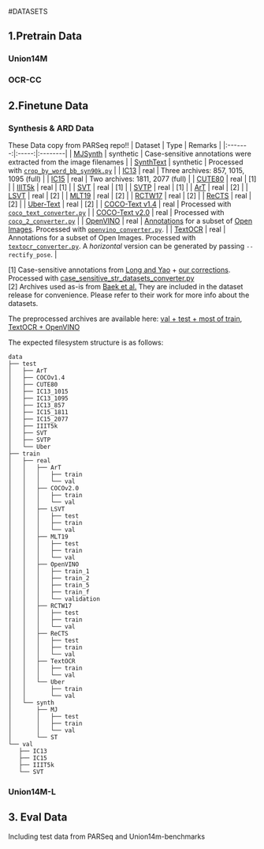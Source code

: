 #DATASETS

## 1.Pretrain Data

### Union14M

### OCR-CC

## 2.Finetune Data

### Synthesis & ARD Data 
These Data copy from PARSeq repo!!
| Dataset | Type  | Remarks |
|:-------:|:-----:|:--------|
| [MJSynth](https://www.robots.ox.ac.uk/~vgg/data/text/) | synthetic | Case-sensitive annotations were extracted from the image filenames |
| [SynthText](https://www.robots.ox.ac.uk/~vgg/data/scenetext/) | synthetic | Processed with [`crop_by_word_bb_syn90k.py`](https://github.com/FangShancheng/ABINet/blob/main/tools/crop_by_word_bb_syn90k.py) |
| [IC13](https://rrc.cvc.uab.es/?ch=2) | real | Three archives: 857, 1015, 1095 (full) |
| [IC15](https://rrc.cvc.uab.es/?ch=4) | real | Two archives: 1811, 2077 (full) |
| [CUTE80](http://cs-chan.com/downloads_cute80_dataset.html) | real | \[1\] |
| [IIIT5k](https://cvit.iiit.ac.in/research/projects/cvit-projects/the-iiit-5k-word-dataset) | real | \[1\] |
| [SVT](http://vision.ucsd.edu/~kai/svt/) | real | \[1\] |
| [SVTP](https://openaccess.thecvf.com/content_iccv_2013/html/Phan_Recognizing_Text_with_2013_ICCV_paper.html) | real | \[1\] |
| [ArT](https://rrc.cvc.uab.es/?ch=14) | real | \[2\] |
| [LSVT](https://rrc.cvc.uab.es/?ch=16) | real | \[2\] |
| [MLT19](https://rrc.cvc.uab.es/?ch=15) | real | \[2\] |
| [RCTW17](https://rctw.vlrlab.net/dataset.html) | real | \[2\] |
| [ReCTS](https://rrc.cvc.uab.es/?ch=12) | real | \[2\] |
| [Uber-Text](https://s3-us-west-2.amazonaws.com/uber-common-public/ubertext/index.html) | real | \[2\] |
| [COCO-Text v1.4](https://rrc.cvc.uab.es/?ch=5) | real | Processed with [`coco_text_converter.py`](tools/coco_text_converter.py) |
| [COCO-Text v2.0](https://bgshih.github.io/cocotext/) | real | Processed with [`coco_2_converter.py`](tools/coco_2_converter.py) |
| [OpenVINO](https://proceedings.mlr.press/v157/krylov21a.html) | real | [Annotations](https://storage.openvinotoolkit.org/repositories/openvino_training_extensions/datasets/open_images_v5_text/) for a subset of [Open Images](https://github.com/cvdfoundation/open-images-dataset). Processed with [`openvino_converter.py`](tools/openvino_converter.py). |
| [TextOCR](https://textvqa.org/textocr/) | real | Annotations for a subset of Open Images. Processed with [`textocr_converter.py`](tools/textocr_converter.py). A _horizontal_ version can be generated by passing `--rectify_pose`. |

\[1\] Case-sensitive annotations from [Long and Yao](https://github.com/Jyouhou/Case-Sensitive-Scene-Text-Recognition-Datasets) + [our corrections](https://github.com/baudm/Case-Sensitive-Scene-Text-Recognition-Datasets). Processed with [case_sensitive_str_datasets_converter.py](tools/case_sensitive_str_datasets_converter.py)<br/>
\[2\] Archives used as-is from [Baek et al.](https://github.com/ku21fan/STR-Fewer-Labels/blob/main/data.md) They are included in the dataset release for convenience. Please refer to their work for more info about the datasets.

The preprocessed archives are available here: [val + test + most of train](https://drive.google.com/drive/folders/1NYuoi7dfJVgo-zUJogh8UQZgIMpLviOE), [TextOCR + OpenVINO](https://drive.google.com/drive/folders/1D9z_YJVa6f-O0juni-yG5jcwnhvYw-qC)

The expected filesystem structure is as follows:
```
data
├── test
│   ├── ArT
│   ├── COCOv1.4
│   ├── CUTE80
│   ├── IC13_1015
│   ├── IC13_1095  
│   ├── IC13_857
│   ├── IC15_1811
│   ├── IC15_2077
│   ├── IIIT5k
│   ├── SVT
│   ├── SVTP
│   └── Uber
├── train
│   ├── real
│   │   ├── ArT
│   │   │   ├── train
│   │   │   └── val
│   │   ├── COCOv2.0
│   │   │   ├── train
│   │   │   └── val
│   │   ├── LSVT
│   │   │   ├── test
│   │   │   ├── train
│   │   │   └── val
│   │   ├── MLT19
│   │   │   ├── test
│   │   │   ├── train
│   │   │   └── val
│   │   ├── OpenVINO
│   │   │   ├── train_1
│   │   │   ├── train_2
│   │   │   ├── train_5
│   │   │   ├── train_f
│   │   │   └── validation
│   │   ├── RCTW17
│   │   │   ├── test
│   │   │   ├── train
│   │   │   └── val
│   │   ├── ReCTS
│   │   │   ├── test
│   │   │   ├── train
│   │   │   └── val
│   │   ├── TextOCR
│   │   │   ├── train
│   │   │   └── val
│   │   └── Uber
│   │       ├── train
│   │       └── val
│   └── synth
│       ├── MJ
│       │   ├── test
│       │   ├── train
│       │   └── val
│       └── ST
└── val
   ├── IC13
   ├── IC15
   ├── IIIT5k
   └── SVT
```
### Union14M-L



## 3. Eval Data
Including test data from PARSeq and Union14m-benchmarks